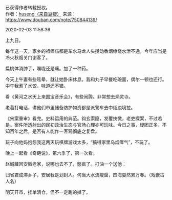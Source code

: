 已获得作者转载授权。  
作者：[huseng（来自豆瓣）](https://www.douban.com/people/huseng/) 
来源：https://www.douban.com/note/750844139/

2020-02-03 11:58:36

上九日。

每年这一天，家乡的祖师庙都是车水马龙人头攒动香烟缭绕水泄不通，今年应当是冷火秋烟关门谢客了。

扁桃体消肿了，喉咙还是痛。加了一种药。

今天上午妻有些眩晕，就让她卧床休息。我和丸子早餐吃碗面，偶尔一顿也还行。中午我煮了水饺，味道还不错。

看《黄河之水天上来国宝音乐会》，有些闹腾。非常想去炳灵寺。

老葛打电话，讲他们市里储备防护物资都是派警车去中缅边境拉。

《宋案重审》看完。史料运用的典范。钩玄索隐，发覆抉微，老吏探案，不过若是。案件所透射出的民初政治生态与官场心理亦可玩味。今日之事，疑团正多，不知百年之后，是否有人能作一客观彻底之复盘。

玩子向他妈抱怨我这两天玩棋牌游戏太多，“搞得家里乌烟瘴气”，不玩了。

晚上一起看《奇葩说》，第六季了，第一次看。

赵城藏回安徽老家，说哪也去不了，憋疯了。打油一个送他：

归省君成滞乡子，安居我是划封人。何当大水流疫罄，四海妟然累万春。（戏嵌古人名）

明天开市，挂单清仓，但不一定跑的掉了。

